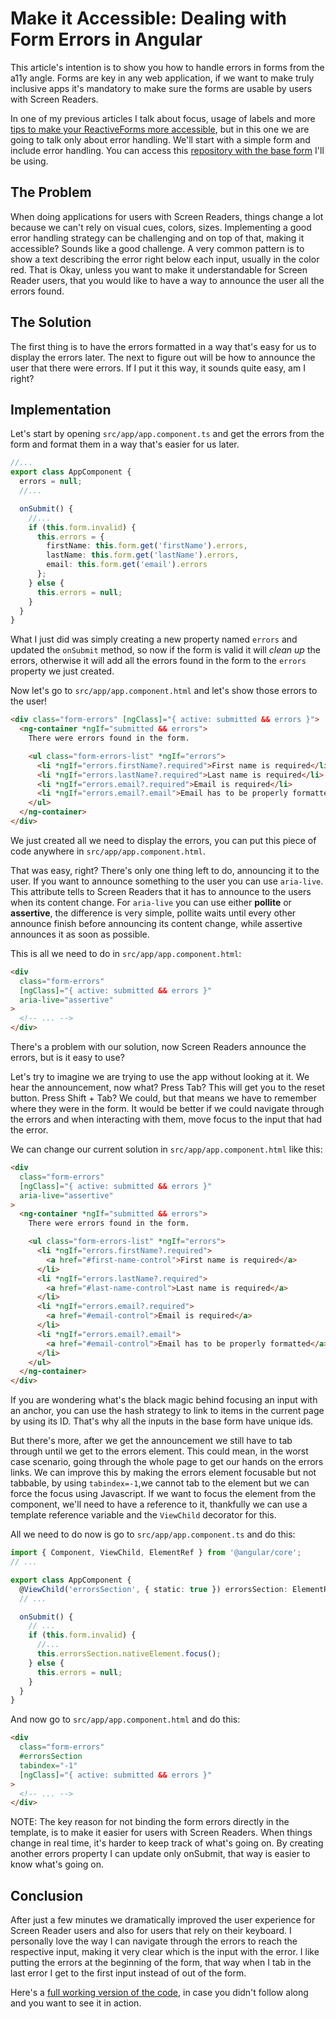 # Make it Accessible: Dealing with Form Errors in Angular

This article's intention is to show you how to handle errors in forms from the a11y angle. Forms are key in any web application, if we want to make truly inclusive apps it's mandatory to make sure the forms are usable by users with Screen Readers.

In one of my previous articles I talk about focus, usage of labels and more [tips to make your ReactiveForms more accessible](https://dev.to/thisdotmedia/reactiveforms-assume-the-worst-elh), but in this one we are going to talk only about error handling. We'll start with a simple form and include error handling. You can access this [repository with the base form](https://github.com/danmt/accessible-form/tree/base-form) I'll be using.

## The Problem

When doing applications for users with Screen Readers, things change a lot because we can't rely on visual cues, colors, sizes. Implementing a good error handling strategy can be challenging and on top of that, making it accessible? Sounds like a good challenge. A very common pattern is to show a text describing the error right below each input, usually in the color red. That is Okay, unless you want to make it understandable for Screen Reader users, that you would like to have a way to announce the user all the errors found.

## The Solution

The first thing is to have the errors formatted in a way that's easy for us to display the errors later. The next to figure out will be how to announce the user that there were errors. If I put it this way, it sounds quite easy, am I right?

## Implementation

Let's start by opening `src/app/app.component.ts` and get the errors from the form and format them in a way that's easier for us later.

```typescript
//...
export class AppComponent {
  errors = null;
  //...

  onSubmit() {
    //...
    if (this.form.invalid) {
      this.errors = {
        firstName: this.form.get('firstName').errors,
        lastName: this.form.get('lastName').errors,
        email: this.form.get('email').errors
      };
    } else {
      this.errors = null;
    }
  }
}
```

What I just did was simply creating a new property named `errors` and updated the `onSubmit` method, so now if the form is valid it will _clean up_ the errors, otherwise it will add all the errors found in the form to the `errors` property we just created.

Now let's go to `src/app/app.component.html` and let's show those errors to the user!

```html
<div class="form-errors" [ngClass]="{ active: submitted && errors }">
  <ng-container *ngIf="submitted && errors">
    There were errors found in the form.

    <ul class="form-errors-list" *ngIf="errors">
      <li *ngIf="errors.firstName?.required">First name is required</li>
      <li *ngIf="errors.lastName?.required">Last name is required</li>
      <li *ngIf="errors.email?.required">Email is required</li>
      <li *ngIf="errors.email?.email">Email has to be properly formatted</li>
    </ul>
  </ng-container>
</div>
```

We just created all we need to display the errors, you can put this piece of code anywhere in `src/app/app.component.html`.

That was easy, right? There's only one thing left to do, announcing it to the user. If you want to announce something to the user you can use `aria-live`. This attribute tells to Screen Readers that it has to announce to the users when its content change. For `aria-live` you can use either **pollite** or **assertive**, the difference is very simple, pollite waits until every other announce finish before announcing its content change, while assertive announces it as soon as possible.

This is all we need to do in `src/app/app.component.html`:

```html
<div
  class="form-errors"
  [ngClass]="{ active: submitted && errors }"
  aria-live="assertive"
>
  <!-- ... -->
</div>
```

There's a problem with our solution, now Screen Readers announce the errors, but is it easy to use?

Let's try to imagine we are trying to use the app without looking at it. We hear the announcement, now what? Press Tab? This will get you to the reset button. Press Shift + Tab? We could, but that means we have to remember where they were in the form. It would be better if we could navigate through the errors and when interacting with them, move focus to the input that had the error.

We can change our current solution in `src/app/app.component.html` like this:

```html
<div
  class="form-errors"
  [ngClass]="{ active: submitted && errors }"
  aria-live="assertive"
>
  <ng-container *ngIf="submitted && errors">
    There were errors found in the form.

    <ul class="form-errors-list" *ngIf="errors">
      <li *ngIf="errors.firstName?.required">
        <a href="#first-name-control">First name is required</a>
      </li>
      <li *ngIf="errors.lastName?.required">
        <a href="#last-name-control">Last name is required</a>
      </li>
      <li *ngIf="errors.email?.required">
        <a href="#email-control">Email is required</a>
      </li>
      <li *ngIf="errors.email?.email">
        <a href="#email-control">Email has to be properly formatted</a>
      </li>
    </ul>
  </ng-container>
</div>
```

If you are wondering what's the black magic behind focusing an input with an anchor, you can use the hash strategy to link to items in the current page by using its ID. That's why all the inputs in the base form have unique ids.

But there's more, after we get the announcement we still have to tab through until we get to the errors element. This could mean, in the worst case scenario, going through the whole page to get our hands on the errors links. We can improve this by making the errors element focusable but not tabbable, by using `tabindex=-1`,we cannot tab to the element but we can force the focus using Javascript. If we want to focus the element from the component, we'll need to have a reference to it, thankfully we can use a template reference variable and the `ViewChild` decorator for this.

All we need to do now is go to `src/app/app.component.ts` and do this:

```typescript
import { Component, ViewChild, ElementRef } from '@angular/core';
// ...

export class AppComponent {
  @ViewChild('errorsSection', { static: true }) errorsSection: ElementRef;
  // ...

  onSubmit() {
    // ...
    if (this.form.invalid) {
      //...
      this.errorsSection.nativeElement.focus();
    } else {
      this.errors = null;
    }
  }
}
```

And now go to `src/app/app.component.html` and do this:

```html
<div
  class="form-errors"
  #errorsSection
  tabindex="-1"
  [ngClass]="{ active: submitted && errors }"
>
  <!-- ... -->
</div>
```

NOTE: The key reason for not binding the form errors directly in the template, is to make it easier for users with Screen Readers. When things change in real time, it's harder to keep track of what's going on. By creating another errors property I can update only onSubmit, that way is easier to know what's going on.

## Conclusion

After just a few minutes we dramatically improved the user experience for Screen Reader users and also for users that rely on their keyboard. I personally love the way I can navigate through the errors to reach the respective input, making it very clear which is the input with the error. I like putting the errors at the beginning of the form, that way when I tab in the last error I get to the first input instead of out of the form.

Here's a [full working version of the code](https://github.com/danmt/accessible-form), in case you didn't follow along and you want to see it in action.
